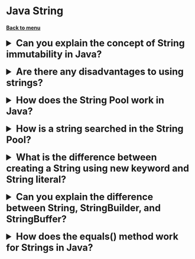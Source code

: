 <h1>Java String</h1> 
<h4> 

[Back to menu](../Menu.md)

</h4>

[//]: # (Can you explain the concept of String immutability in Java?)
<details>
    <summary style="font-size: 25px;">
        <b> 
            Can you explain the concept of String immutability in Java?
        </b>
    </summary>
<br>

In Java, strings are immutable. This means that once a String object is created,
it cannot be changed or modified.

Any operation that appears to change the string instead
creates a new String object.

**Benefits:**

- **Security:** Strings are immutable and do not need any synchronization.

- **Performance Optimization:** Immutable strings can be pooled.
  In Java, string literals are automatically pooled,
  meaning that two String objects created with the
  same literal will actually be the same object in memory.
  This can save memory and improve performance.

**Hashcode Caching:** Since a String is immutable,
its hashcode doesn't change over time.
This means it can be cached when it's calculated the first time,
which can improve performance when using
String objects as keys in a HashMap or similar data structures.

</details>
<br>

[//]: # (Are there any disadvantages to using strings?)
<details>
    <summary style="font-size: 25px;">
        <b> 
            Are there any disadvantages to using strings?
        </b>
    </summary>
<br>

**Immutability:** Strings in Java are immutable,
which means once a String object is created, it cannot be changed.
If you need to modify a string extensively
(like in a loop or concatenating in multiple steps),
this can lead to performance issues because
each modification creates a new String object.
In such cases, it's more efficient to use StringBuilder or StringBuffer.

</details>
<br>

[//]: # (How does the String Pool work in Java?)
<details>
    <summary style="font-size: 25px;">
        <b> 
            How does the String Pool work in Java?
        </b>
    </summary>
<br>

The String Pool in Java is a pool of strings stored in the Java Heap Memory.
It is possible because of the immutability of strings in Java,
and it is one of the many optimizations
that the Java Virtual Machine (JVM) has to conserve memory.

</details>
<br>

[//]: # (How is a string searched in the String Pool?)
<details>
    <summary style="font-size: 25px;">
        <b> 
            How is a string searched in the String Pool?
        </b>
    </summary>
<br>

When a string literal is used in Java,
the JVM checks the string pool to see
if an equivalent string already exists.
This check is done using the equals() method and the hashcode of the string.

The string pool in the JVM is implemented as a hash table
or similar data structure. In a hash table,
the hashcode of the key (in this case, the string)
is used to determine the position (also known as the bucket)
where the value should be stored or retrieved from.

This allows for efficient insertion and retrieval of values,
as it can be done in constant time, i.e., O(1).

</details>
<br>

[//]: # (What is the difference between creating a 
         String using new keyword and String literal?)
<details>
    <summary style="font-size: 25px;">
        <b> 
            What is the difference between creating a 
            String using new keyword and String literal?
        </b>
    </summary>
<br>

- **String Literal:** When you create a string as a string literal,
  like String s = "Hello";.
  The JVM checks the string pool
  to see if a string with the same content exists.
    - If it does, the JVM returns a reference to the existing string in the pool.
    - If it doesn't, the JVM creates a new string in the pool
      and returns a reference to it.

- **New Keyword:** When you create a string using the new keyword,
  like String s = new String("Hello").
  the JVM creates a new string object in the heap memory,
  regardless of whether an identical string exists in the string pool.
  This can result in multiple string objects with the same content.

</details>
<br>

[//]: # (Can you explain the difference between String, 
         StringBuilder, and StringBuffer?)
<details>
    <summary style="font-size: 25px;">
        <b> 
            Can you explain the difference between String, 
            StringBuilder, and StringBuffer?
        </b>
    </summary>
<br>

- **String:**
    - immutable
    - it can be inefficient for large amounts of string processing.


- **StringBuilder:**
    - mutable,
    - faster in simple concatenations.
    - not synchronized


- **StringBuffer:**
    - mutable
    - thread save
    - slower than StringBuilder

In summary, use String for strings that won't change.
Use StringBuilder for strings that will change within
a single-threaded environment, and use StringBuffer
for strings that might need to be changed
across a multi-threaded environment.

</details>
<br>

[//]: # (How does the equals method work for Strings in Java?)
<details>
    <summary style="font-size: 25px;">
        <b> 
            How does the equals() method work for Strings in Java?
        </b>
    </summary>
<br>

* Check for Same Object - references
* Check for Null
* Check for Type
* Compare Lengths
* Compare Characters — compared as two char[] arrays

</details>
<br>

